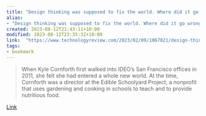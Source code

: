 ```yaml
---
title: "Design thinking was supposed to fix the world. Where did it go wrong?"
alias:
- "Design thinking was supposed to fix the world. Where did it go wrong?"
created: 2023-08-12T21:43:11+10:00
modified: 2023-08-12T23:35:32+10:00
link:  "https://www.technologyreview.com/2023/02/09/1067821/design-thinking-retrospective-what-went-wrong/"
tags:
- bookmark
---
```


> When Kyle Cornforth first walked into IDEO’s San Francisco offices in 2011, she felt she had entered a whole new world. At the time, Cornforth was a director at the Edible Schoolyard Project, a nonprofit that uses gardening and cooking in schools to teach and to provide nutritious food.

[Link](https://www.technologyreview.com/2023/02/09/1067821/design-thinking-retrospective-what-went-wrong/)